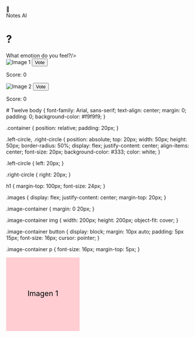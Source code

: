   <title>Twelve</title>
  <link rel="stylesheet" href="style.css">
</head>
<body>
  <div class="container">
    <div class="left-circle">🍷</div>
    <div class="right-circle">Notes AI</div>
    <h1>?</h1>What emotion do you feel?/>
    <div class="images">
      <div class="image-container">
        <img id="image1" src="image1.jpg" alt="Image 1">
        <button onclick="vote('image1')">Vote</button>
        <p id="score1">Score: 0</p>
      </div>
      <div class="image-container">
        <img id="image2" src="image2.jpg" alt="Image 2">
        <button onclick="vote('image2')">Vote</button>
         <p id="score2">Score: 0</p>
      </div>
    </div>
  </div>
  <script src="script.js"></script>
</body>
</html># Twelve
body {
  font-family: Arial, sans-serif;
  text-align: center;
  margin: 0;
  padding: 0;
  background-color: #f9f9f9;
}

.container {
  position: relative;
  padding: 20px;
}

.left-circle, .right-circle {
  position: absolute;
  top: 20px;
  width: 50px;
  height: 50px;
  border-radius: 50%;
  display: flex;
  justify-content: center;
  align-items: center;
  font-size: 20px;
  background-color: #333;
  color: white;
}

.left-circle {
  left: 20px;
}

.right-circle {
  right: 20px;
}

h1 {
  margin-top: 100px;
  font-size: 24px;
}

.images {
  display: flex;
  justify-content: center;
  margin-top: 20px;
}

.image-container {
  margin: 0 20px;
}

.image-container img {
  width: 200px;
  height: 200px;
  object-fit: cover;
}

.image-container button {
  display: block;
  margin: 10px auto;
  padding: 5px 15px;
  font-size: 16px;
  cursor: pointer;
}

.image-container p {
  font-size: 16px;
  margin-top: 5px;
}<!DOCTYPE html>
<html lang="en">
<head>
  <meta charset="UTF-8">
  <meta name="viewport" content="width=device-width, initial-scale=1.0"><svg xmlns="http://www.w3.org/2000/svg" width="200" height="200" viewBox="0 0 200 200">
  <rect width="200" height="200" fill="#FFCDD2"/>
  <text x="50%" y="50%" fill="#000" font-size="20" text-anchor="middle" alignment-baseline="middle">
    Imagen 1
  </text>
  </svg>
